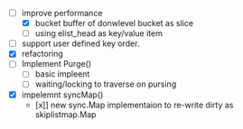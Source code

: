 - [ ] improve performance
  - [x] bucket buffer of donwlevel bucket as slice
  - [ ] using elist_head as key/value item
- [ ] support user defined key order.
- [x] refactoring
- [ ] Implement Purge()
  - [ ] basic impleent
  - [ ] waiting/locking to traverse on pursing
- [x] impelemnt syncMap()
  - [x]] new sync.Map implementaion to re-write dirty as skiplistmap.Map 